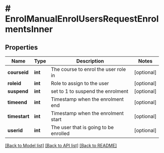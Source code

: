 # # EnrolManualEnrolUsersRequestEnrolmentsInner

## Properties

Name | Type | Description | Notes
------------ | ------------- | ------------- | -------------
**courseid** | **int** | The course to enrol the user role in | [optional]
**roleid** | **int** | Role to assign to the user | [optional]
**suspend** | **int** | set to 1 to suspend the enrolment | [optional]
**timeend** | **int** | Timestamp when the enrolment end | [optional]
**timestart** | **int** | Timestamp when the enrolment start | [optional]
**userid** | **int** | The user that is going to be enrolled | [optional]

[[Back to Model list]](../../README.md#models) [[Back to API list]](../../README.md#endpoints) [[Back to README]](../../README.md)
